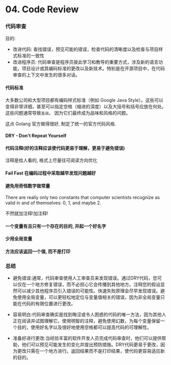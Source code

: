 # 04. Code Review

### 代码审查
目的: 
- 改进代码: 查找错误，预见可能的错误，检查代码的清晰度以及检查与项目样式标准的一致性
- 改进程序员: 代码审查是程序员彼此学习和教导的重要方式，涉及新的语言功能，项目设计或其编码标准的更改以及新技术。特别是在开源项目中，在代码审查的上下文中发生的很多对话。

#### 代码标准
大多数公司和大型项目都有编码样式标准（例如 Google Java Style）。这些可以变得非常详细，甚至可以指定空格（缩进的深度）以及大括号和括号应放在何处。这些问题通常导致`圣战`， 因为它们最终成为品味和风格的问题。

这点 Golang 官方做得很好, 制定了统一的官方代码风格.

#### DRY - Don't Repeat Yourself

#### 代码注释(好的注释应该使代码更易于理解，更易于避免错误)
注释是给人看的, 格式上尽量往可阅读方向优化

#### Fail Fast 在编码过程中采取越早发现问题越好

#### 避免用奇怪数字做常量
There are really only two constants that computer scientists recognize as valid in and of themselves: 0, 1, and maybe 2.

不然就加注释!加注释!

#### 一个变量有且只有一个存在的目的, 并起一个好名字

#### 少用全局变量

#### 方法应该返回一个值, 而不是打印

### 总结
- 避免错误:通常，代码审查使用人工审查员来发现错误。通过DRY代码，您可以仅在一个地方修复错误，而不必担心它会传播到其他地方。注释您的假设显然可以减少其他程序员引入错误的可能性。快速失败原理会尽早发现错误。避免使用全局变量，可以更轻松地定位与变量值相关的错误，因为非全局变量只能在代码的有限位置进行更改。

- 容易明白:代码审查确实是找到晦涩或令人困惑的代码的唯一方法，因为其他人正在阅读并试图理解它。使用明智的注释，避免使用幻数，为每个变量保留一个目的，使用好名字以及很好地使用空格都可以提高代码的可理解性。

- 准备好进行更改:当经验丰富的软件开发人员完成代码审查时，他们可以提供帮助，他们可以预见可能发生的变化并提出预防措施。DRY代码更易于更改，因为更改只需在一个地方进行。返回结果而不是打印结果，使代码更容易适应新的目的。